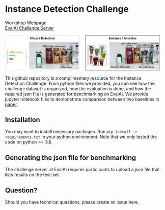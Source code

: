 # Instance Detection Challenge
Workshop Webpage<br>
[EvalAI Challenge Server](https://eval.ai/web/challenges/challenge-page/2242/overview)<br>

![intro](https://raw.githubusercontent.com/shenqq377/InsDet_Challenge/challenge/templates/objdet-insdet.png)

This github repository is a complimentary resource for the Instance Detection Challenge. From python files we provided, you can see how the challenge dataset is organized, how the evaluation is done, and how the required json file is generated for benchmarking on EvalAI. We provide jupyter notebook files to demonstrate comparison between two baselines in [paper](https://github.com/insdet/instance-detection).

## Installation
You may want to install necessary packages. Run `pip install -r requirements.txt` in your python environment. Note that we only tested the code on python >= 3.8.

<!--## Evaluation
You should be able to run the following command line to evaluate.-->

## Generating the json file for benchmarking
The challenge server at EvalAI requires participants to upload a json file that lists results on the test-set.

## Question?
Should you have technical questions, please create an issue here.
